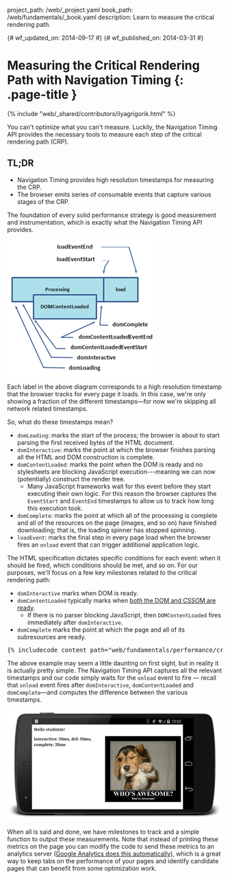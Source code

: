 project_path: /web/_project.yaml
book_path: /web/fundamentals/_book.yaml
description: Learn to measure the critical rendering path.

{# wf_updated_on: 2014-09-17 #}
{# wf_published_on: 2014-03-31 #}

# Measuring the Critical Rendering Path with Navigation Timing {: .page-title }

{% include "web/_shared/contributors/ilyagrigorik.html" %}

You can't optimize what you can't measure. Luckily, the Navigation 
Timing API provides the necessary tools to measure each step of the 
critical rendering path (CRP).

## TL;DR
- Navigation Timing provides high resolution timestamps for measuring the CRP.
- The browser emits series of consumable events that capture various stages of the CRP.


The foundation of every solid performance strategy is good measurement and instrumentation, which is exactly what the Navigation Timing API provides.

<img src="images/dom-navtiming.png"  alt="Navigation Timing">

Each label in the above diagram corresponds to a high resolution timestamp that the browser tracks for every page it loads. In this case, we're only showing a fraction of the different timestamps&mdash;for now we're skipping all network related timestamps.

So, what do these timestamps mean?

* `domLoading`: marks the start of the process; the
  browser is about to start parsing the first received bytes of the HTML
  document.
* `domInteractive`: marks the point at which the browser finishes parsing all
  the HTML and DOM construction is complete.
* `domContentLoaded`: marks the point when the DOM is ready and no stylesheets are blocking JavaScript execution---meaning we can now (potentially) construct the render tree.
    * Many JavaScript frameworks wait for this event before they start executing their own logic. For this reason the browser captures the `EventStart` and `EventEnd` timestamps to allow us to track how long this execution took.
* `domComplete`: marks the point at which all of the processing is complete and
  all of the resources on the page (images, and so on) have finished downloading; that is, the loading spinner has stopped spinning.
* `loadEvent`: marks the final step in every page load when the browser fires an
  `onload` event that can trigger additional application logic.

The HTML specification dictates specific conditions for each event: when it should be fired, which conditions should be met, and so on. For our purposes, we'll focus on a few key milestones related to the critical rendering path:

* `domInteractive` marks when DOM is ready.
* `domContentLoaded` typically marks when [both the DOM and CSSOM are ready](http://calendar.perfplanet.com/2012/deciphering-the-critical-rendering-path/).
    * If there is no parser blocking JavaScript, then `DOMContentLoaded` fires immediately after `domInteractive`.
* `domComplete` marks the point at which the page and all of its subresources are ready.

<!-- Span required to prevent rest of page from being indented.
  https://github.com/google/WebFundamentals/issues/1873 -->
<span></span>

<pre class="prettyprint">
{% includecode content_path="web/fundamentals/performance/critical-rendering-path/_code/measure_crp.html" region_tag="full" lang=html %}
</pre>

The above example may seem a little daunting on first sight, but in reality it is actually pretty simple. The Navigation Timing API captures all the relevant timestamps and our code simply waits for the `onload` event to fire &mdash; recall that `onload` event fires after `domInteractive`, `domContentLoaded` and `domComplete`&mdash;and computes the difference between the various timestamps.

<img src="images/device-navtiming-small.png"  alt="NavTiming demo">

When all is said and done, we have milestones to track and a simple function to output these measurements. Note that instead of printing these metrics on the page you can modify the code to send these metrics to an analytics server ([Google Analytics does this automatically](https://support.google.com/analytics/answer/1205784?hl=en)), which is a great way to keep tabs on the performance of your pages and identify candidate pages that can benefit from some optimization work.


